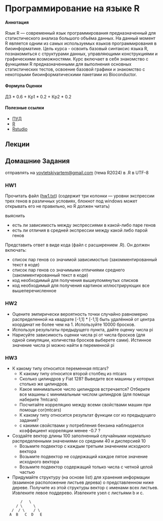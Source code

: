 # Программирование на языке R

#### Аннотация
Язык R — современный язык программирования предназначенный для статистического анализа большого объёма данных. На данный момент R является одним из самых используемых языков программирования в биоинформатике. Цель курса - освоить базовый синтаксис языка R, познакомиться с структурами данных, управляющими конструкциями и графическими возможностями. Курс включает в себя знакомство с функциями R предназначенными для выполнения основных статистических тестов, освоение базовой графики и знакомство с некоторыми биоинформатическими пакетами из Bioconductor.


#### Формула Оценки
ДЗ * 0.6 + Кр1 * 0.2 + Кр2 * 0.2

#### Полезные ссылки
- [ПУД](https://www.hse.ru/edu/courses/900081242)
- [R](https://www.r-project.org/)
- [Rstudio](https://posit.co/download/rstudio-desktop/)

## Лекции


## Домашние Задания

отправлять на [voytetskiyartem@gmail.com](mailto:voytetskiyartem@gmail.com) (тема R2024) в .R в UTF-8

### HW1

Прочитать файл ([hw1.txt](https://github.com/Vladm0z/HSE-Bioinformatics/blob/main/Bioinformatics/MSc/introR/hw1.txt)) (содержит три колонки — уровни экспрессии трех генов в различных условиях, блокнот под windows может открывать его не правильно, но R должен читать)

выяснить
- есть ли зависимость между экспрессиями в какой-либо паре генов
- есть ли отличия в средней экспрессии между какой либо парой генов

Представить ответ в виде кода (файл с расширением .R). Он должен включать:
- список пар генов со значимой зависимостью (закомментированный текст в коде)
- список пар генов со значимыми отличиями среднего (закомментированный текст в коде)
- код необходимый для получения вышеупомянутых списков
- код необходимый для получения картинок иллюстрирующих все вышеперечисленное

### HW2

- Оцените эмпирически вероятность точки случайно равномерно распределенной на квадрате [-1,1] * [-1,1] быть удалённой от центра координат не более чем на 1. Используйте 10000 бросков.
- Используя результаты предыдущего пункта, дайте оценку числа рі
- Нарисуйте зависимость оценки числа рі от числа бросков (для одной симуляции, количества бросков выберете сами). Истинное значение числа рі можно найти в переменной рі


### HW3

- К какому типу относится переменная mtcars?
  - К какому типу относится второй столбец из mtcars
  - Сколько цилиндров у Fiat 128? Выведите все машины у которых столько же цилиндров.
  - Какое минимальное число цилиндров встречается? Отберите все машины с минимальным числом цилиндров (для помощи наберите ?mtcars)
  - Посчитайте корреляцию между всеми свойствами машин при помощи cor(mtcars)
  - К какому типу относится результат функции cor из предыдущего задания?
  - с какими свойствами у потребления бензина наблюдается коэффициент корреляции менее -0.7 ?
- Создайте вектор длины 100 заполненный случайными нормально распределенными значениями со средним 40 и дисперсией 10
  - Возьмите подвектор с каждым третьим значением исходного вектора
  - Возьмите подвектор не содержащий каждое пятое значение исходного вектора
  - Возьмите подвектор содержащий только числа с четной целой частью
- Придумайте структуру (на основе list) для хранения информации (взаимное расположение листьев дерева) о представленном ниже дереве. Получите из этой структуры вектор с именами всех листьев. Извлеките левое поддерево. Извлеките узел с листьями b и с.
```
       /   \
     / \     \
   /  / \    / \
  A  B   C  D   E
```
